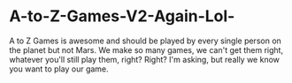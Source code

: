 # A-to-Z-Games-V2-Again-Lol-
A to Z Games is awesome and should be played by every single person on the planet but not Mars. We make so many games, we can't
get them right, whatever you'll still play them, right? Right? I'm asking, but really we know you want to play our game. 
